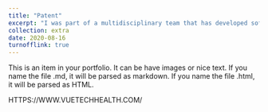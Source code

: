 ```yaml
---
title: "Patent"
excerpt: "I was part of a multidisciplinary team that has developed software for ensuring patient safety. We have a patent-pending, have started getting IRB approval for two studies in UVA's nursing department, and formed a startup company which is currently a finalist in the Entrepreneurship World Cup. Unfortunately, due to my visa restrictions, I had to step away once the company was formed. <br/><img src='/images/extra/hack.jpeg'>"
collection: extra
date: 2020-08-16
turnofflink: true
---
```


This is an item in your portfolio. It can be have images or nice text. If you name the file .md, it will be parsed as markdown. If you name the file .html, it will be parsed as HTML. 

HTTPS://WWW.VUETECHHEALTH.COM/